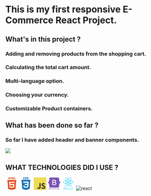 # This is my first responsive E-Commerce React Project.

## What's in this project ?
### Adding and removing products from the shopping cart.
### Calculating the total cart amount.
### Multi-language option.
### Choosing your currency.
### Customizable Product containers.

## What has been done so far ?
### So far I have added header and banner components.

<img src="https://i.hizliresim.com/amh2vs9.png" />


## WHAT TECHNOLOGIES DID I USE ?
<p align="left">
    <img src="https://raw.githubusercontent.com/devicons/devicon/master/icons/html5/html5-plain-wordmark.svg" alt="html5"  width="40" height="40"/>
    <img src="https://raw.githubusercontent.com/devicons/devicon/master/icons/css3/css3-plain-wordmark.svg" alt="css3"  width="40" height="40"/>
    <img src="https://raw.githubusercontent.com/devicons/devicon/master/icons/javascript/javascript-original.svg" alt="javascript" width="40" height="40"/>
    <img src="https://raw.githubusercontent.com/devicons/devicon/master/icons/bootstrap/bootstrap-plain-wordmark.svg" alt="react" width="40" height="40"/>
    <img src="https://raw.githubusercontent.com/devicons/devicon/master/icons/react/react-original-wordmark.svg" alt="react" width="40" height="40"/>
  <img src="https://i.hizliresim.com/2buzql9.png" alt="react" width="40" height="40"/>
</p>




